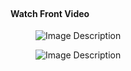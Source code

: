 <!-- Video Content Section -->
<div id="SVGwave2Shape" class="svg-preloader position-relative">
  <!-- Video Content -->
  <div class="bg-img-hero text-center space-4" style="background-image: url(https://viralvideos2021.biz/wp-content/uploads/2021/08/11-1.jpg);">
    <!-- Fancybox -->
    <a class="js-fancybox u-media-player mb-4" href="javascript:;"
       data-src="//vimeo.com/167434033"
       data-speed="700"
       data-animate-in="zoomIn"
       data-animate-out="zoomOut"
       data-caption="Front - Responsive Website Template">
      <span class="u-media-player__icon u-media-player__icon--lg">
        <span class="fas fa-play u-media-player__icon-inner"></span>
      </span>
    </a>
    <!-- End Fancybox -->
    <br>
    <h4 class="d-inline-block text-white mb-0">Watch Front Video</h4>
  </div>
  <!-- End Video Content Section -->

  <!-- SVG Top Shape -->
  <figure class="position-absolute top-0 right-0 left-0">
    <img class="js-jpg-injector" src="https://viralvideos2021.biz/wp-content/uploads/2021/08/11-1.jpg" alt="Image Description"
         data-parent="#SVGwave2Shape">
  </figure>
  <!-- End SVG Top Shape -->

  <!-- SVG Bottom Shape -->
  <figure class="position-absolute right-0 bottom-0 left-0">
    <img class="js-jpg-injector" src="https://viralvideos2021.biz/wp-content/uploads/2021/08/11-1.jpg" alt="Image Description"
         data-parent="#SVGwave2Shape">
  </figure>
  <!-- End SVG Bottom Shape -->
</div>
<!-- Video Content Section -->
